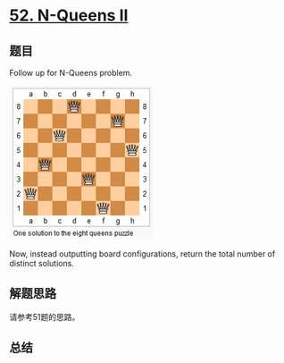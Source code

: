 # [52. N-Queens II](https://leetcode.com/problems/n-queens-ii/)

## 题目
Follow up for N-Queens problem.

![8-queens](8-queens.png)

Now, instead outputting board configurations, return the total number of distinct solutions.


## 解题思路
请参考51题的思路。

## 总结


